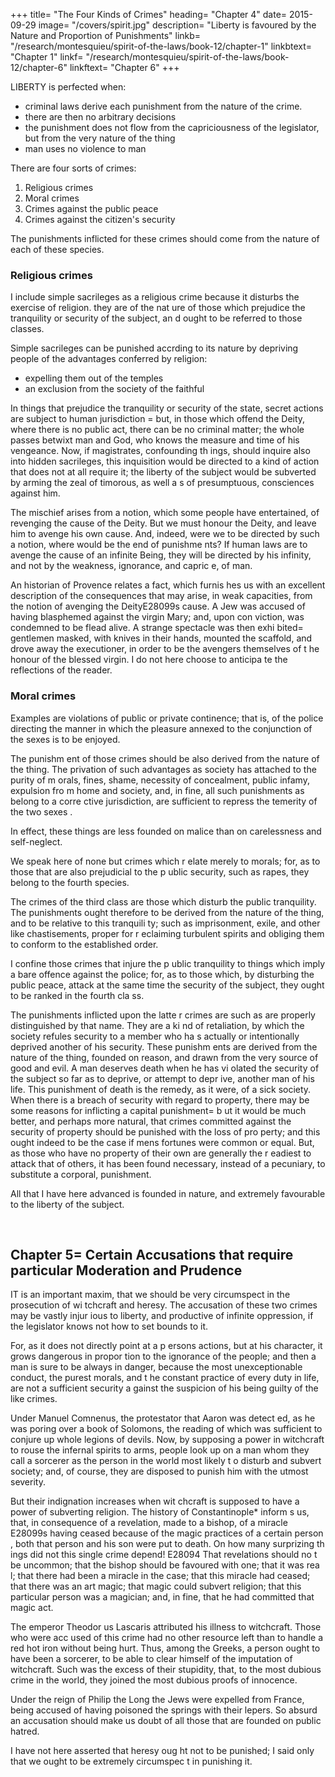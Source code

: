 
+++
title= "The Four Kinds of Crimes"
heading= "Chapter 4"
date= 2015-09-29
image= "/covers/spirit.jpg"
description= "Liberty is favoured by the Nature and Proportion of Punishments"
linkb= "/research/montesquieu/spirit-of-the-laws/book-12/chapter-1"
linkbtext= "Chapter 1"
linkf= "/research/montesquieu/spirit-of-the-laws/book-12/chapter-6"
linkftext= "Chapter 6"
+++

LIBERTY is perfected when:
- criminal laws derive each punishment from the nature of the crime. 
- there are then no arbitrary decisions
- the punishment does not flow from the capriciousness of the legislator, but from the very nature of the  thing
- man uses no violence to man

There are four sorts of crimes:

1. Religious crimes
2. Moral crimes
3. Crimes against the public peace
4. Crimes against the citizen's security

The punishments inflicted for these crimes should come from the nature of each of these species.


### Religious crimes 

I include simple sacrileges as a religious crime because it disturbs the exercise of religion. they are of the nat ure of those which prejudice the tranquility or security of the subject, an d ought to be referred to those classes.

Simple sacrileges can be punished accrding to its nature by depriving people of the advantages conferred by religion:
- expelling them out of the temples
- an exclusion from the society of the faithful

In things that prejudice the tranquility or security of the state, secret actions are subject to human jurisdiction = but, in those which offend the Deity, where there is no public act, there can be no criminal matter; the whole passes betwixt man and God, who knows the measure and time of his vengeance. Now, if magistrates, confounding th ings, should inquire also into hidden sacrileges, this inquisition would be directed to a kind of action that does not at all require it; the liberty  of the subject would be subverted by arming the zeal of timorous, as well a s of presumptuous, consciences against him.

The mischief arises from a notion, which some people have entertained, of revenging the cause of the Deity. But we  must honour the Deity, and leave him to avenge his own cause. And, indeed,  were we to be directed by such a notion, where would be the end of punishme nts? If human laws are to avenge the cause of an infinite Being, they will  be directed by his infinity, and not by the weakness, ignorance, and capric e, of man.

An historian of Provence relates a fact, which furnis hes us with an excellent description of the consequences that may arise, in weak capacities, from the notion of avenging the DeityE28099s cause. A  Jew was accused of having blasphemed against the virgin Mary; and, upon con viction, was condemned to be flead alive. A strange spectacle was then exhi bited= gentlemen masked, with knives in their hands, mounted the scaffold,  and drove away the executioner, in order to be the avengers themselves of t he honour of the blessed virgin. I do not here choose to anticipa te the reflections of the reader.


### Moral crimes 

Examples are <!-- The second class consists of those crimes which are prejudicial to morals. Such is the --> violations of public or private continence; that is, of the police directing the manner in which the pleasure annexed to the conjunction of the sexes is to be enjoyed. 

The punishm ent of those crimes should be also derived from the nature of the thing.  The privation of such advantages as society has attached to the purity of m orals, fines, shame, necessity of concealment, public infamy, expulsion fro m home and society, and, in fine, all such punishments as belong to a corre ctive jurisdiction, are sufficient to repress the temerity of the two sexes . 

In effect, these things are less founded on malice than on carelessness and self-neglect.

We speak here of none but crimes which r elate merely to morals; for, as to those that are also prejudicial to the p ublic security, such as rapes, they belong to the fourth species.

The crimes of the third class are those  which disturb the public tranquility. The punishments ought therefore to be derived from the nature of the thing, and to be relative to this tranquili ty; such as imprisonment, exile, and other like chastisements, proper for r eclaiming turbulent spirits and obliging them to conform to the established order.

I confine those crimes that injure the p ublic tranquility to things which imply a bare offence against the police;  for, as to those which, by disturbing the public peace, attack at the same  time the security of the subject, they ought to be ranked in the fourth cla ss.

The punishments inflicted upon the latte r crimes are such as are properly distinguished by that name. They are a ki nd of retaliation, by which the society refules security to a member who ha s actually or intentionally deprived another of his security. These punishm ents are derived from the nature of the thing, founded on reason, and drawn from the very source of good and evil. A man deserves death when he has vi olated the security of the subject so far as to deprive, or attempt to depr ive, another man of his life. This punishment of death is the remedy, as it were, of a sick society. When there is a breach of security with regard to property, there may be some reasons for inflicting a capital punishment= b ut it would be much better, and perhaps more natural, that crimes committed against the security of property should be punished with the loss of pro perty; and this ought indeed to be the case if mens fortunes were common or equal. But, as those who have no property of their own are generally the r eadiest to attack that of others, it has been found necessary, instead of a pecuniary, to substitute a corporal, punishment.

All that I have here advanced is founded in nature, and extremely favourable to the liberty of the subject.

<br>

## Chapter 5= Certain Accusations that require particular Moderation and Prudence

IT is an important  maxim, that we should be very circumspect in the prosecution of wi tchcraft and heresy. The accusation of these two crimes may be vastly injur ious to liberty, and productive of infinite oppression, if the legislator knows not how to set bounds to it. 

For, as it does not directly point at a p ersons actions, but at his character, it grows dangerous in propor tion to the ignorance of the people; and then a man is sure to be always in danger, because the most unexceptionable conduct, the purest morals, and t he constant practice of every duty in life, are not a sufficient security a gainst the suspicion of his being guilty of the like crimes.

Under Manuel Comnenus, the protestator that Aaron was detect ed, as he was poring over a book of Solomons, the reading of which was sufficient to conjure up whole legions of devils. Now, by supposing  a power in witchcraft to rouse the infernal spirits to arms, people look up on a man whom they call a sorcerer as the person in the world most likely t o disturb and subvert society; and, of course, they are disposed to punish  him with the utmost severity.

But their indignation increases when wit chcraft is supposed to have a power of subverting religion. The history of  Constantinople* inform s us, that, in consequence of a revelation, made to a bishop, of a miracle E28099s having ceased because of the magic practices of a certain person , both that person and his son were put to death. On how many surprizing th ings did not this single crime depend! E28094 That revelations should no t be uncommon; that the bishop should be favoured with one; that it was rea l; that there had been a miracle in the case; that this miracle had ceased; that there was an art magic; that magic could subvert religion; that this  particular person was a magician; and, in fine, that he had committed that  magic act.

The emperor Theodor us Lascaris attributed his illness to witchcraft. Those who were acc used of this crime had no other resource left than to handle a red hot iron without being hurt. Thus, among the Greeks, a person ought to have been a  sorcerer, to be able to clear himself of the imputation of witchcraft. Such was the excess of their stupidity, that, to the most dubious crime in the  world, they joined the most dubious proofs of innocence.

Under the reign of  Philip the Long the Jews were expelled from France, being accused of having poisoned the springs with their lepers. So absurd an accusation should make us doubt of all those that are founded on public hatred.

I have not here asserted that heresy oug ht not to be punished; I said only that we ought to be extremely circumspec t in punishing it.


